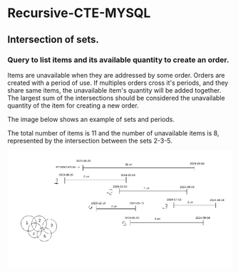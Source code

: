 # Recursive-CTE-MYSQL

## Intersection of sets.

### Query to list items and its available quantity to create an order.

Items are unavailable when they are addressed by some order. Orders are created with a period of use. If multiples orders cross it's periods, and they share same items, the unavailable item's quantity will be added together. The largest sum of the intersections should be considered the unavailable quantity of the item for creating a new order.

The image below shows an example of sets and periods.

The total number of items is 11 and the number of unavailable items is 8, represented by the intersection between the sets 2-3-5.

![alt text](disponibilidade_de_item.png)
